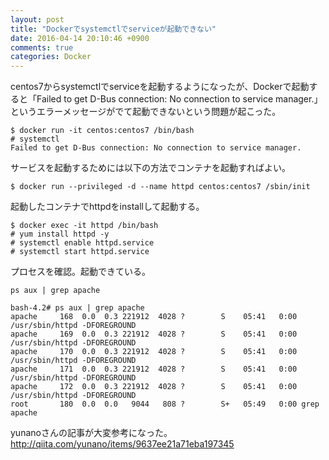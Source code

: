 ```yaml
---
layout: post
title: "Dockerでsystemctlでserviceが起動できない"
date: 2016-04-14 20:10:46 +0900
comments: true
categories: Docker
---
```

centos7からsystemctlでserviceを起動するようになったが、Dockerで起動すると「Failed to get D-Bus connection: No connection to service manager.」というエラーメッセージがでて起動できないという問題が起こった。


~~~
$ docker run -it centos:centos7 /bin/bash
# systemctl
Failed to get D-Bus connection: No connection to service manager.

~~~

サービスを起動するためには以下の方法でコンテナを起動すればよい。

~~~
$ docker run --privileged -d --name httpd centos:centos7 /sbin/init

~~~

起動したコンテナでhttpdをinstallして起動する。


~~~
$ docker exec -it httpd /bin/bash
# yum install httpd -y
# systemctl enable httpd.service
# systemctl start httpd.service

~~~

プロセスを確認。起動できている。


~~~
ps aux | grep apache

bash-4.2# ps aux | grep apache
apache     168  0.0  0.3 221912  4028 ?        S    05:41   0:00 /usr/sbin/httpd -DFOREGROUND
apache     169  0.0  0.3 221912  4028 ?        S    05:41   0:00 /usr/sbin/httpd -DFOREGROUND
apache     170  0.0  0.3 221912  4028 ?        S    05:41   0:00 /usr/sbin/httpd -DFOREGROUND
apache     171  0.0  0.3 221912  4028 ?        S    05:41   0:00 /usr/sbin/httpd -DFOREGROUND
apache     172  0.0  0.3 221912  4028 ?        S    05:41   0:00 /usr/sbin/httpd -DFOREGROUND
root       180  0.0  0.0   9044   808 ?        S+   05:49   0:00 grep apache

~~~

yunanoさんの記事が大変参考になった。  
http://qiita.com/yunano/items/9637ee21a71eba197345
